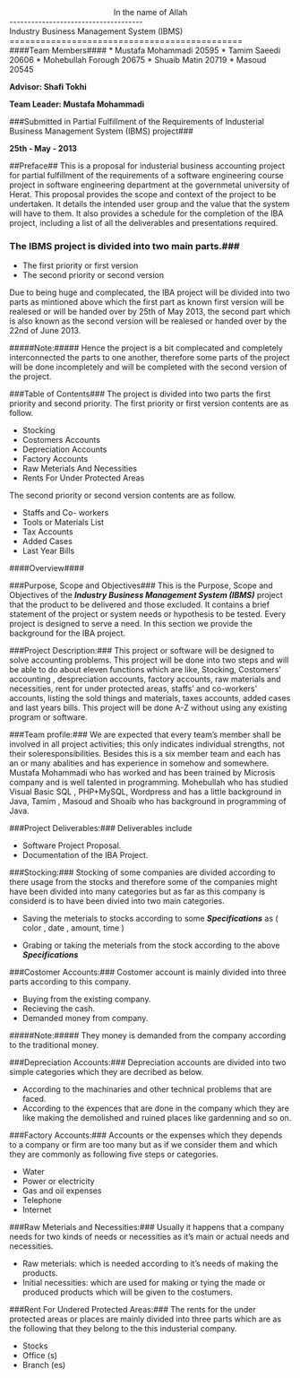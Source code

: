 <center>In the name of Allah</center>
-------------------------------------
<br>
 Industry Business Management System (IBMS) 
=============================================

<br>
####Team Members####
*  Mustafa Mohammadi 20595
*  Tamim Saeedi 20606
*  Mohebullah Forough 20675
*  Shuaib Matin   20719
*  Masoud    20545

**Advisor: Shafi Tokhi**

**Team Leader: Mustafa Mohammadi**

###Submitted in Partial Fulfillment of the Requirements of Industerial Business Management System (IBMS) project###

**25th   -   May  -   2013**




##Preface##
This is a proposal for industerial business accounting project for partial fulfillment of the requirements of a software engineering course project in software engineering department at the governmetal university of Herat. This proposal provides the scope and context of the project to be undertaken. It details the intended user group and the value that the system will have to them. It also provides a schedule for the completion of the IBA project, including a list of all the deliverables and presentations required.

### The IBMS project is divided into two main parts.###
* The first priority or first version
* The second priority or second version

Due to being huge and complecated, the IBA project will be divided into two parts as mintioned above which the first part as known first version will be realesed or will be handed over by 25th of May 2013, the second part which is also known as the second version will be realesed or handed over by the 22nd of June 2013.


#####Note:#####
Hence the project is a bit complecated and completely interconnected the parts to one another, therefore some parts of the project will be done incompletely and will be completed with the second version of the project.</p>
###Table of Contents###
The project is divided into two parts the first priority and second priority. The first priority or first version contents are as follow.</p>
*  Stocking
*  Costomers Accounts
*  Depreciation Accounts
*  Factory Accounts
*  Raw Meterials And Necessities
*  Rents For Under Protected Areas

The second priority or second version contents are as follow.

*  Staffs and Co- workers
*  Tools or Materials List
*  Tax Accounts
*  Added Cases
*  Last Year Bills

####Overview####

###Purpose, Scope and Objectives###
This is the Purpose, Scope and Objectives of the  ***Industry Business Management System (IBMS)***  project that the product to be delivered and those excluded. It contains a brief statement of the project or system needs or hypothesis to be tested. Every project is designed to serve a need. In this section we provide the background for the IBA project.

###Project Description:###
This project or software will be designed to solve accounting problems. This project will be done into two steps and will be able to do about eleven functions which are like, Stocking, Costomers’ accounting , despreciation accounts, factory accounts, raw materials and necessities, rent for under protected areas, staffs’ and co-workers’ accounts, listing the sold things and materials, taxes accounts, added cases and last years bills. This project will be done A-Z without using any existing program or software.

###Team profile:###
We are expected that every team’s member shall be involved in all project activities; this only indicates individual strengths, not their soleresponsibilities. Besides this is a six member team and each has an or many abalities and has experience in somehow and somewhere. Mustafa Mohammadi who has worked and has been trained by Microsis company and is well talented in programming. Mohebullah who has studied Visual Basic SQL , PHP+MySQL, Wordpress and has a little background in Java, Tamim , Masoud and Shoaib who has background in programming of Java.

###Project Deliverables:###
Deliverables include

*   Software Project Proposal.
*   Documentation of the IBA Project.



###Stocking:###
Stocking of some companies are divided according to there usage from the stocks and therefore some of the companies might have been divided into many categories but as far as this company is considerd is to have been divied into two main categories.

*   Saving the meterials to stocks according to some ***Specifications*** as ( color , date , amount, time )

*  Grabing or taking the meterials from the stock according to the above ***Specifications***


###Costomer Accounts:###
Costomer account is mainly divided into three parts according to this company.

*  Buying from the existing company.
*  Recieving the cash.
*  Demanded money from company.

#####Note:#####
They money is demanded from the company according to the traditional money.


###Depreciation Accounts:###
Depreciation accounts are divided into two simple categories which they are decribed as below.

*  According to the machinaries and other technical problems that are faced.
*  According to the expences that are done in the company which they are like
making the demolished and ruined places like gardenning and so on.


###Factory Accounts:###
Accounts or the expenses which they depends to a company or firm are too many but as if we consider them and which they are commonly as following five steps or categories.

*  Water
*  Power or electricity
*  Gas and oil expenses
*  Telephone
*  Internet


###Raw Meterials and Necessities:###
Usually it happens that a company needs for two kinds of needs or necessities as it’s main or actual needs and necessities.

*   Raw meterials: which is needed according to it’s needs of making the products.
*   Initial necessities: which are used for making or tying the made or produced
products which will be given to the costumers.


###Rent For Undered Protected Areas:###
The rents for the under protected areas or places are mainly divided into three parts which are as the following that they belong to the this industerial company.

*   Stocks
*   Office (s)
*   Branch (es)
